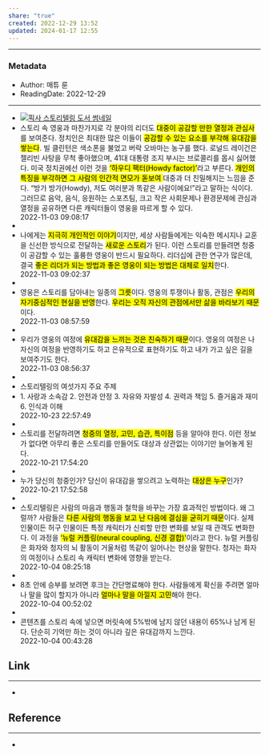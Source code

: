 ```yaml
---  
share: "true"  
created: 2022-12-29 13:52  
updated: 2024-01-17 12:55  
---  
```

  
---  
### Metadata  
- Author: 매튜 룬  
- ReadingDate: 2022-12-29  
---  
  
-    [![픽사 스토리텔링 도서 썸네일](https://cover.millie.co.kr/service/cover/179557949/c32a79d279ed41daaf149a6e6035fd98.jpg?w=145&q=80)](https://www.millie.co.kr/v3/bookDetail/179557949)  
-   스토리 속 영웅과 마찬가지로 각 분야의 리더도 <mark class="hltr-red">대중이 공감할 만한 열정과 관심사</mark>를 보여준다. 정치인은 최대한 많은 이들이 <mark class="hltr-red">공감할 수 있는 요소를 부각해 유대감을 쌓는다</mark>. 빌 클린턴은 색소폰을 불었고 버락 오바마는 농구를 했다. 로널드 레이건은 젤리빈 사탕을 무척 좋아했으며, 41대 대통령 조지 부시는 브로콜리를 몹시 싫어했다. 미국 정치권에선 이런 것을 <mark class="hltr-red">‘하우디 팩터(Howdy factor)’</mark>라고 부른다. <mark class="hltr-red">개인의 특징을 부각하면 그 사람의 인간적 면모가 돋보여 </mark>대중과 더 친밀해지는 느낌을 준다. “방가 방가(Howdy), 저도 여러분과 똑같은 사람이에요!”라고 말하는 식이다. 그러므로 음악, 음식, 응원하는 스포츠팀, 크고 작은 사회문제나 환경문제에 관심과 열정을 공유하면 다른 캐릭터들이 영웅을 따르게 할 수 있다.    
    2022-11-03 09:08:17  
-   
-   나에게는 <mark class="hltr-red">지극히 개인적인 이야기</mark>이지만, 세상 사람들에게는 익숙한 메시지나 교훈을 신선한 방식으로 전달하는 <mark class="hltr-red">새로운 스토리</mark>가 된다. 이런 스토리를 만들려면 청중이 공감할 수 있는 훌륭한 영웅이 반드시 필요하다. 리더십에 관한 연구가 많은데, 결국 <mark class="hltr-red">좋은 리더가 되는 방법과 좋은 영웅이 되는 방법은 대체로 일치</mark>한다.    
    2022-11-03 09:02:37  
-   
-   영웅은 스토리를 담아내는 일종의 <mark class="hltr-red">그릇</mark>이다. 영웅의 투쟁이나 활동, 관점은 <mark class="hltr-red">우리의 자기중심적인 현실을 반영</mark>한다. <mark class="hltr-red">우리는 오직 자신의 관점에서만 삶을 바라보기 때문</mark>이다.    
    2022-11-03 08:57:59  
-   
-   우리가 영웅의 여정에 <mark class="hltr-red">유대감을 느끼는 것은 친숙하기 때문</mark>이다. 영웅의 여정은 나 자신의 여정을 반영하기도 하고 은유적으로 표현하기도 하고 내가 가고 싶은 길을 보여주기도 한다.    
    2022-11-03 08:56:37  
-   
- 스토리텔링의 여섯가지 주요 주제  
-   1\. 사랑과 소속감 2. 안전과 안정 3. 자유와 자발성 4. 권력과 책임 5. 즐거움과 재미 6. 인식과 이해    
    2022-10-23 22:57:49  
-   
-   스토리를 전달하려면 <mark class="hltr-red">청중의 열정, 고민, 습관, 특이점</mark> 등을 알아야 한다. 이런 정보가 없다면 아무리 좋은 스토리를 만들어도 대상과 상관없는 이야기만 늘어놓게 된다.    
    2022-10-21 17:54:20  
-   
-   누가 당신의 청중인가? 당신이 유대감을 쌓으려고 노력하는 <mark class="hltr-red">대상은 누구</mark>인가?    
    2022-10-21 17:52:58  
-   
-   스토리텔링은 사람의 마음과 행동과 철학을 바꾸는 가장 효과적인 방법이다. 왜 그럴까? 사람들은 <mark class="hltr-red">다른 사람의 행동을 보고 난 다음에 결심을 굳히기 때문</mark>이다. 실제 인물이든 허구 인물이든 특정 캐릭터가 신뢰할 만한 변화를 보일 때 관객도 변화한다. 이 과정을 <mark class="hltr-red">‘뉴럴 커플링(neural coupling, 신경 결합)’</mark>이라고 한다. 뉴럴 커플링은 화자와 청자의 뇌 활동이 거울처럼 똑같이 일어나는 현상을 말한다. 청자는 화자의 여정이나 스토리 속 캐릭터 변화에 영향을 받는다.    
    2022-10-04 08:25:18  
-   
-   8초 안에 승부를 보려면 후크는 간단명료해야 한다. 사람들에게 확신을 주려면 얼마나 말을 많이 할지가 아니라 <mark class="hltr-red">얼마나 말을 아낄지 고민</mark>해야 한다.    
    2022-10-04 00:52:02  
-   
-   콘텐츠를 스토리 속에 넣으면 머릿속에 5%밖에 남지 않던 내용이 65%나 남게 된다. 단순히 기억만 하는 것이 아니라 깊은 유대감까지 느낀다.    
    2022-10-04 00:43:28  
  
  
  
  
## Link  
---  
-   
  
  
## Reference  
---  
- 